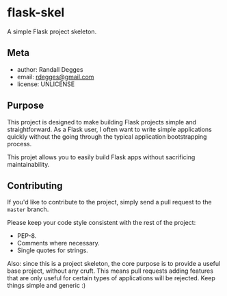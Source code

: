 # flask-skel

A simple Flask project skeleton.


## Meta

* author:   Randall Degges
* email:    rdegges@gmail.com
* license:  UNLICENSE


## Purpose

This project is designed to make building Flask projects simple and
straightforward. As a Flask user, I often want to write simple applications
quickly without the going through the typical application bootstrapping
process.

This projet allows you to easily build Flask apps without sacrificing
maintainability.


## Contributing

If you'd like to contribute to the project, simply send a pull request to the
``master`` branch.

Please keep your code style consistent with the rest of the project:

* PEP-8.
* Comments where necessary.
* Single quotes for strings.

Also: since this is a project skeleton, the core purpose is to provide a useful
base project, without any cruft. This means pull requests adding features that
are only useful for certain types of applications will be rejected. Keep things
simple and generic :)
